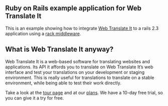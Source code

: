 ## Ruby on Rails example application for Web Translate It

This is an example showing how to integrate [Web Translate It](https://webtranslateit.com) to a rails 2.3 application using a [rack middleware](http://github.com/AtelierConvivialite/webtranslateit).

## What is Web Translate It anyway?

Web Translate It is a web-based software for translating websites and applications. Its API it affords you to translate on Web Translate It’s web interface and test your translations on your development or staging environment. This is really useful for translations to translate on a stable environment, while being able to test their work directly.

Take a look at the [tour page](https://webtranslateit.com/tour) and at our [plans](https://webtranslateit.com/plans). We have a 10-day free trial, so you can give it a try for free.
